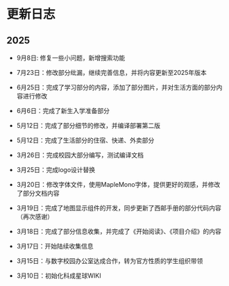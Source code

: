 # 更新日志

## 2025

- 9月8日: 修复一些小问题，新增搜索功能

- 7月23日：修改部分纰漏，继续完善信息，并将内容更新至2025年版本

- 6月25日：完成了学习部分的内容，添加了部分图片，并对生活方面的部分内容进行修改 

- 6月6日：完成了新生入学准备部分

- 5月12日：完成了部分细节的修改，并编译部署第二版

- 5月12日：完成了生活部分的住宿、快递、外卖部分
  
- 3月26日：完成校园大部分编写，测试编译文档

- 3月25日：完成logo设计替换

- 3月20日：修改字体文件，使用MapleMono字体，提供更好的观感，并修改了部分文档内容

- 3月19日：完成了地图显示组件的开发，同步更新了西邮手册的部分代码内容（再次感谢）

- 3月18日：完成了部分信息收集，并完成了《开始阅读》、《项目介绍》的内容

- 3月17日：开始陆续收集信息

- 3月15日：与数字校园办公室达成合作，转为官方性质的学生组织带领

- 3月10日：初始化科成星球WIKI